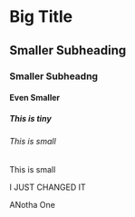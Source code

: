 # Big Title

## Smaller Subheading

### Smaller Subheadng

#### Even Smaller

##### This is tiny

###### This is small

This is small


I JUST CHANGED IT



ANotha One
